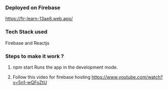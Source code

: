 ### Deployed on Firebase
https://fir-learn-13ae8.web.app/

### Tech Stack used
Firebase and Reactjs

### Steps to make it work ?
1) npm start
Runs the app in the development mode.

2) Follow this video for firebase hosting
https://www.youtube.com/watch?v=5n1-wQFoZtU
